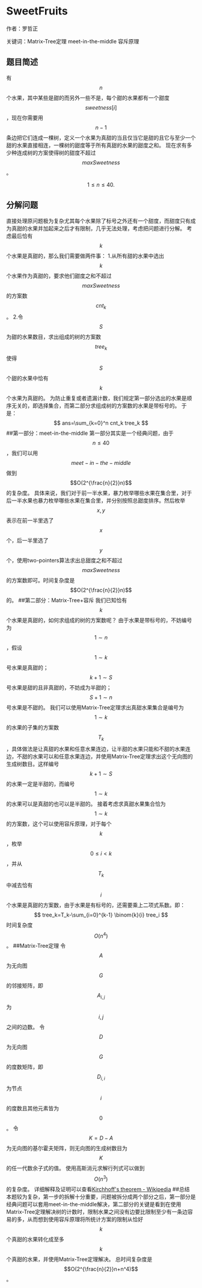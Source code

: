 # SweetFruits 
作者：罗哲正

关键词：Matrix-Tree定理 meet-in-the-middle 容斥原理
## 题目简述
有$$n$$个水果，其中某些是甜的而另外一些不是，每个甜的水果都有一个甜度$$sweetness[i]$$，现在你需要用$$n-1$$条边把它们连成一棵树，定义一个水果为真甜的当且仅当它是甜的且它与至少一个甜的水果直接相连，一棵树的甜度等于所有真甜的水果的甜度之和。
现在求有多少种连成树的方案使得树的甜度不超过$$maxSweetness$$。

$$1 \leq n \leq 40.$$

## 分解问题
直接处理原问题极为复杂尤其每个水果除了标号之外还有一个甜度，而甜度只有成为真甜的水果并加起来之后才有限制，几乎无法处理，考虑把问题进行分解。
考虑最后恰有$$k$$个水果是真甜的，那么我们需要做两件事：
1.从所有甜的水果中选出$$k$$个水果作为真甜的，要求他们甜度之和不超过$$maxSweetness$$的方案数$$cnt_k$$。
2.令$$S$$为甜的水果数目，求出组成的树的方案数$$tree_k$$使得$$S$$个甜的水果中恰有$$k$$个水果为真甜的。
为防止重复或者遗漏计数，我们规定第一部分选出的水果是顺序无关的，即选择集合，而第二部分求组成树的方案数的水果是带标号的。
于是：
$$
ans=\sum_{k=0}^n cnt_k tree_k
$$
##第一部分：meet-in-the-middle
第一部分其实是一个经典问题，由于$$n \leq 40$$，我们可以用$$meet-in-the- middle$$做到$$O(2^{\frac{n}{2}}n)$$的复杂度。
具体来说，我们对于前一半水果，暴力枚举哪些水果在集合里，对于后一半水果也暴力枚举哪些水果在集合里，并分别按照总甜度排序。然后枚举$$x,y$$表示在前一半里选了$$x$$个，后一半里选了$$y$$个，使用two-pointers算法求出总甜度之和不超过$$maxSweetness$$的方案数即可。时间复杂度是$$O(2^{\frac{n}{2}}n)$$的。
##第二部分：Matrix-Tree+容斥
我们已知恰有$$k$$个水果是真甜的，如何求组成的树的方案数呢？
由于水果是带标号的，不妨编号为$$1 \sim n$$，假设$$1 \sim k$$号水果是真甜的；$$k+1 \sim S$$号水果是甜的且非真甜的，不妨成为半甜的；$$S+1 \sim n$$号水果是不甜的。
我们可以使用Matrix-Tree定理求出真甜水果集合是编号为$$1 \sim k$$的水果的子集的方案数$$T_k$$，具体做法是让真甜的水果和任意水果连边，让半甜的水果只能和不甜的水果连边，不甜的水果可以和任意水果连边，并使用Matrix-Tree定理求出这个无向图的生成树数目。这样编号$$k+1 \sim S$$的水果一定是半甜的，而编号$$1 \sim k$$的水果可以是真甜的也可以是半甜的。
接着考虑求真甜水果集合恰为$$1 \sim k​$$的方案数，这个可以使用容斥原理，对于每个$$k​$$，枚举$$0 \leq i < k​$$，并从$$T_k​$$中减去恰有$$i​$$个水果是真甜的方案数，由于水果是有标号的，还需要乘上二项式系数。即：
$$
tree_k=T_k-\sum_{i=0}^{k-1} \binom{k}{i} tree_i
$$
时间复杂度$$O(n^4)$$。
##Matrix-Tree定理
令$$A$$为无向图$$G$$的邻接矩阵，即$$A_{i,j}$$为$$i,j$$之间的边数。
令$$D$$为无向图$$G$$的度数矩阵，即$$D_{i,i}$$为节点$$i$$的度数且其他元素皆为$$0$$。
令$$K=D-A$$为无向图的基尔霍夫矩阵，则无向图的生成树数目为$$K$$的任一代数余子式的值。
使用高斯消元求解行列式可以做到$$O(n^3)$$的复杂度。
详细解释及证明可以查看[Kirchhoff's theorem - Wikipedia](https://en.wikipedia.org/wiki/Kirchhoff%27s_theorem)
##总结
本题较为复杂，第一步的拆解十分重要，问题被拆分成两个部分之后，第一部分是经典问题可以套用meet-in-the-middle解决，第二部分的关键是看到在使用Matrix-Tree定理解决树的计数时，限制水果之间没有边要比限制至少有一条边容易的多，从而想到使用容斥原理将所统计方案的限制从恰好$$k$$个真甜的水果转化成至多$$k$$个真甜的水果，并使用Matrix-Tree定理解决。
总时间复杂度是$$O(2^{\frac{n}{2}}n+n^4)$$。